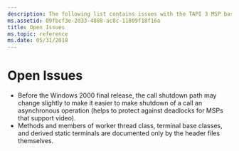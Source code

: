 ```yaml
---
description: The following list contains issues with the TAPI 3 MSP base classes.
ms.assetid: 09fbcf3e-2d33-4888-ac8c-11809f18f16a
title: Open Issues
ms.topic: reference
ms.date: 05/31/2018
---
```


# Open Issues

-   Before the Windows 2000 final release, the call shutdown path may change slightly to make it easier to make shutdown of a call an asynchronous operation (helps to protect against deadlocks for MSPs that support video).
-   Methods and members of worker thread class, terminal base classes, and derived static terminals are documented only by the header files themselves.

 

 



